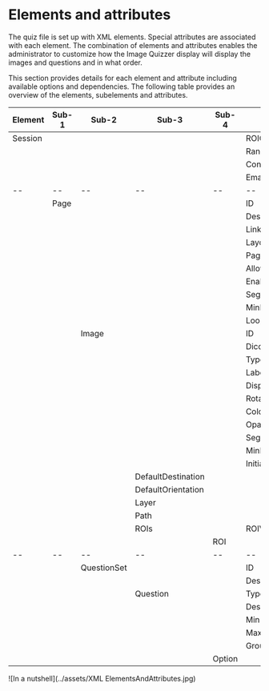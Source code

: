 # Elements and attributes

The quiz file is set up with XML elements. Special attributes are associated with 
each element. The combination of elements and attributes enables the administrator to customize
how the Image Quizzer display will display the images and questions and in what order.

This section provides details for each element and attribute including available options and dependencies.
The following table provides an overview of the elements, subelements and attributes.


|Element|Sub-1|Sub-2|Sub-3|Sub-4|Attribute|
|--|--|--|--|--|--|
|Session|||||ROIColorFIle|
||||||RandomizePageGroups|
||||||ContourVisibility|
||||||EmailResultsTo|
|--|--|--|--|--|--|
||Page||||ID|
||||||Descriptor|
||||||LinkViews|
||||||Layout|
||||||PageGroup|
||||||AllowMultipleResponse|
||||||EnableSegmentEditor|
||||||SegmentRequiredOnAnyImage|
||||||MinMarkupLinesRequiredOnAnyImage|
||||||Loop|
|||Image|||ID|
||||||DicomRead|
||||||Type|
||||||LabelMapID|
||||||DisplayLabelMapID|
||||||RotateToAcquisition|
||||||ColorTable|
||||||Opacity|
||||||SegmentRequired|
||||||MinMarkupLinesRequired|
||||||InitialSliceOffset|
||||DefaultDestination|||
||||DefaultOrientation|||
||||Layer|||
||||Path|||
||||ROIs||ROIVisibilityCode|
|||||ROI||
|--|--|--|--|--|--|
|||QuestionSet|||ID|
||||||Descriptor|
||||Question||Type|
||||||Descriptor|
||||||Min|
||||||Max|
||||||GroupLayout|
|||||Option||






![In a nutshell](../assets/XML ElementsAndAttributes.jpg)